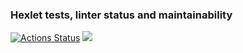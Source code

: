 ### Hexlet tests, linter status and maintainability
[![Actions Status](https://github.com/KristinaDegtereva/frontend-project-11/workflows/hexlet-check/badge.svg)](https://github.com/KristinaDegtereva/frontend-project-46/actions) <a href="https://codeclimate.com/github/KristinaDegtereva/frontend-project-11/maintainability"><img src="https://api.codeclimate.com/v1/badges/b983697d906964f63d60/maintainability" /></a>

<a href="https://frontend-project-11-8u8o-kristinas-projects-97d5929c.vercel.app"></a>